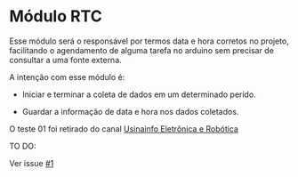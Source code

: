 # Módulo RTC

Esse módulo será o responsável por termos data e hora corretos no projeto, facilitando o agendamento de alguma tarefa no arduino sem precisar de consultar a uma fonte externa.

A intenção com esse módulo é:

- Iniciar e terminar a coleta de dados em um determinado perído.

- Guardar a informação de data e hora nos dados coletados.

O teste 01 foi retirado do canal [Usinainfo Eletrônica e Robótica](https://www.youtube.com/channel/UC-ssq8L2qItrQeKYqa-dKRQ)

TO DO:

Ver issue [#1](https://github.com/kylefelipe/meu-sismografo/issues/1)

